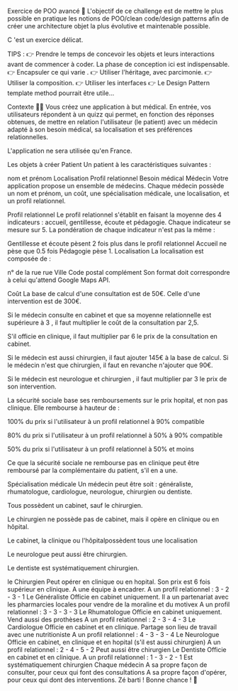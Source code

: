 Exercice de POO avancé 🤯
L'objectif de ce challenge est de mettre le plus possible en pratique les notions de POO/clean code/design patterns afin de créer une architecture objet la plus évolutive et maintenable possible.

C 'est un exercice délicat.

TIPS : 👉 Prendre le temps de concevoir les objets et leurs interactions avant de commencer à coder. La phase de conception ici est indispensable. 👉 Encapsuler ce qui varie . 👉 Utiliser l'héritage, avec parcimonie. 👉 Utiliser la composition. 👉 Utiliser les interfaces 👉 Le Design Pattern template method pourrait être utile...

Contexte 👨‍⚕️
Vous créez une application à but médical. En entrée, vos utilisateurs répondent à un quizz qui permet, en fonction des réponses obtenues, de mettre en relation l'utilisateur (le patient) avec un médecin adapté à son besoin médical, sa localisation et ses préférences relationnelles.

L'application ne sera utilisée qu'en France.

Les objets à créer
Patient
Un patient à les caractéristiques suivantes :

nom et prénom
Localisation
Profil relationnel
Besoin médical
Médecin
Votre application propose un ensemble de médecins. Chaque médecin possède un nom et prénom, un coût, une spécialisation médicale, une localisation, et un profil relationnel.

Profil relationnel
Le profil relationnel s'établit en faisant la moyenne des 4 indicateurs : accueil, gentillesse, écoute et pédagogie. Chaque indicateur se mesure sur 5. La pondération de chaque indicateur n'est pas la même :

Gentillesse et écoute pèsent 2 fois plus dans le profil relationnel
Accueil ne pèse que 0.5 fois
Pédagogie pèse 1.
Localisation
La localisation est composée de :

n° de la rue
rue
Ville
Code postal
complément
Son format doit correspondre à celui qu'attend Google Maps API.

Coût
La base de calcul d'une consultation est de 50€. Celle d'une intervention est de 300€.

Si le médecin consulte en cabinet et que sa moyenne relationnelle est supérieure à 3 , il faut multiplier le coût de la consultation par 2,5.

S'il officie en clinique, il faut multiplier par 6 le prix de la consultation en cabinet.

Si le médecin est aussi chirurgien, il faut ajouter 145€ à la base de calcul. Si le médecin n'est que chirurgien, il faut en revanche n'ajouter que 90€.

Si le médecin est neurologue et chirurgien , il faut multiplier par 3 le prix de son intervention.

La sécurité sociale base ses remboursements sur le prix hopital, et non pas clinique. Elle rembourse à hauteur de :

100% du prix si l'utilisateur à un profil relationnel à 90% compatible

80% du prix si l'utilisateur à un profil relationnel à 50% à 90% compatible

50% du prix si l'utilisateur à un profil relationnel à 50% et moins

Ce que la sécurité sociale ne rembourse pas en clinique peut être remboursé par la complémentaire du patient, s'il en a une.

Spécialisation médicale
Un médecin peut être soit : généraliste, rhumatologue, cardiologue, neurologue, chirurgien ou dentiste.

Tous possèdent un cabinet, sauf le chirurgien.

Le chirurgien ne possède pas de cabinet, mais il opère en clinique ou en hôpital.

Le cabinet, la clinique ou l'hôpitalpossèdent tous une localisation

Le neurologue peut aussi être chirurgien.

Le dentiste est systématiquement chirurgien.

le Chirurgien
Peut opérer en clinique ou en hopital. Son prix est 6 fois supérieur en clinique.
A une équipe à encadrer.
A un profil relationnel : 3 - 2 - 3 - 1
Le Généraliste
Officie en cabinet uniquement.
Il a un partenariat avec les pharmarcies locales pour vendre de la moraline et du motivex
A un profil relationnel : 3 - 3 - 3 - 3
Le Rhumatologue
Officie en cabinet uniquement.
Vend aussi des prothèses
A un profil relationnel : 2 - 3 - 4 - 3
Le Cardiologue
Officie en cabinet et en clinique.
Partage son lieu de travail avec une nutritioniste
A un profil relationnel : 4 - 3 - 3 - 4
Le Neurologue
Officie en cabinet, en clinique et en hopital (s'il est aussi chirurgien)
A un profil relationnel : 2 - 4 - 5 - 2
Peut aussi être chirurgien
Le Dentiste
Officie en cabinet et en clinique.
A un profil relationnel : 1 - 3 - 2 - 1
Est systématiquement chirurgien
Chaque médecin
A sa propre façon de consulter, pour ceux qui font des consultations
A sa propre façon d'opérer, pour ceux qui dont des interventions.
Zé barti ! Bonne chance ! 🤩
